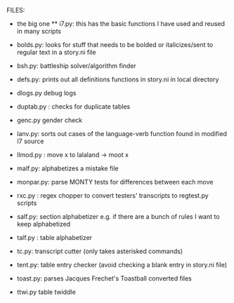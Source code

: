 FILES:

* the big one
** i7.py: this has the basic functions I have used and reused in many scripts

* bolds.py: looks for stuff that needs to be bolded or italicizes/sent to regular text in a story.ni file
* bsh.py: battleship solver/algorithm finder
* defs.py: prints out all definitions functions in story.ni in local directory
* dlogs.py debug logs
* duptab.py : checks for duplicate tables
* genc.py gender check
* lanv.py: sorts out cases of the language-verb function found in modified I7 source
* llmod.py : move x to lalaland -> moot x
* malf.py: alphabetizes a mistake file
* monpar.py: parse MONTY tests for differences between each move
* rxc.py : regex chopper to convert testers' transcripts to regtest.py scripts
* salf.py: section alphabetizer e.g. if there are a bunch of rules I want to keep alphabetized
* talf.py : table alphabetizer
* tc.py: transcript cutter (only takes asterisked commands)
* tent.py: table entry checker (avoid checking a blank entry in story.ni file)
* toast.py: parses Jacques Frechet's Toastball converted files
* ttwi.py table twiddle
